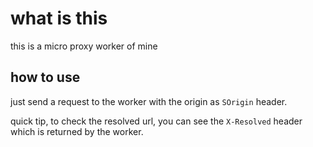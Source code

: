 # what is this

this is a micro proxy worker of mine

## how to use

just send a request to the worker with the origin as `SOrigin` header.

quick tip, to check the resolved url, you can see the `X-Resolved` header which is returned by the worker.
